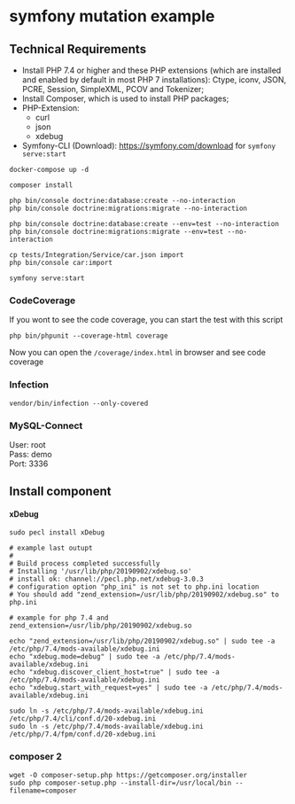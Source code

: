 # symfony mutation example


## Technical Requirements

* Install PHP 7.4 or higher and these PHP extensions (which are installed and enabled by default in most PHP 7 installations): Ctype, iconv, JSON, PCRE, Session, SimpleXML, PCOV and Tokenizer;
* Install Composer, which is used to install PHP packages;
* PHP-Extension:
    * curl
    * json
    * xdebug
* Symfony-CLI (Download): <https://symfony.com/download> for `symfony serve:start`

```
docker-compose up -d

composer install

php bin/console doctrine:database:create --no-interaction
php bin/console doctrine:migrations:migrate --no-interaction

php bin/console doctrine:database:create --env=test --no-interaction
php bin/console doctrine:migrations:migrate --env=test --no-interaction

cp tests/Integration/Service/car.json import
php bin/console car:import

symfony serve:start
```

### CodeCoverage

If you wont to see the code coverage, you can start the test with this script
```
php bin/phpunit --coverage-html coverage 
```
Now you can open the `/coverage/index.html` in browser and see code coverage

### Infection

```
vendor/bin/infection --only-covered 
```

### MySQL-Connect

User: root  
Pass: demo  
Port: 3336

## Install component

#### xDebug

```shell
sudo pecl install xDebug

# example last outupt
#
# Build process completed successfully
# Installing '/usr/lib/php/20190902/xdebug.so'
# install ok: channel://pecl.php.net/xdebug-3.0.3
# configuration option "php_ini" is not set to php.ini location
# You should add "zend_extension=/usr/lib/php/20190902/xdebug.so" to php.ini
```

```
# example for php 7.4 and zend_extension=/usr/lib/php/20190902/xdebug.so

echo "zend_extension=/usr/lib/php/20190902/xdebug.so" | sudo tee -a /etc/php/7.4/mods-available/xdebug.ini
echo "xdebug.mode=debug" | sudo tee -a /etc/php/7.4/mods-available/xdebug.ini
echo "xdebug.discover_client_host=true" | sudo tee -a /etc/php/7.4/mods-available/xdebug.ini
echo "xdebug.start_with_request=yes" | sudo tee -a /etc/php/7.4/mods-available/xdebug.ini

sudo ln -s /etc/php/7.4/mods-available/xdebug.ini /etc/php/7.4/cli/conf.d/20-xdebug.ini
sudo ln -s /etc/php/7.4/mods-available/xdebug.ini /etc/php/7.4/fpm/conf.d/20-xdebug.ini
```


### composer 2

```shell
wget -O composer-setup.php https://getcomposer.org/installer
sudo php composer-setup.php --install-dir=/usr/local/bin --filename=composer
```



